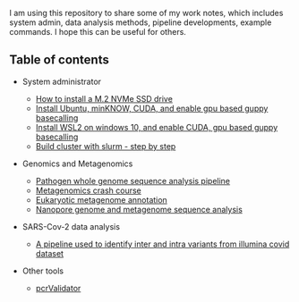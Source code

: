 I am using this repository to share some of my work notes, which includes system admin, data analysis methods, pipeline developments, example commands.  I hope this can be useful for others.

## Table of contents
- System administrator
  * [How to install a M.2 NVMe SSD drive](https://github.com/xiaoli-dong/bioinfo_notebook/blob/main/systemadmin/add_nvme_ssd.md)
  * [Install Ubuntu, minKNOW, CUDA, and enable gpu based guppy basecalling ](https://github.com/xiaoli-dong/bioinfo_notebook/blob/main/nanopore/linux_and_nanopore.md)
  * [Install WSL2 on windows 10, and enable CUDA, gpu based guppy basecalling](https://github.com/xiaoli-dong/bioinfo_notebook/blob/main/nanopore/wsl2_and_gpu_guppy.md)
  * [Build cluster with slurm - step by step](https://github.com/xiaoli-dong/bioinfo_notebook/blob/main/systemadmin/build_clusters_with_slurm.md)
- Genomics and Metagenomics

  * [Pathogen whole genome sequence analysis pipeline](https://github.com/xiaoli-dong/pathogenseq)
  * [ Metagenomics crash course](https://github.com/xiaoli-dong/metagenomics_crash_course)
  * [ Eukaryotic metagenome annotation](https://github.com/xiaoli-dong/bioinfo_notebook/blob/main/eukaryotic/eukaryotic_metagenome_annotation.md#eukaryotic_metagenome_annotation)
  * [Nanopore genome and metagenome sequence analysis](https://github.com/xiaoli-dong/bioinfo_notebook/blob/main/nanopore/nanopore_data_analysis.md#nanopore_data_analysis)
- SARS-Cov-2 data analysis
  * [A pipeline used to identify inter and intra variants from illumina covid dataset](https://github.com/xiaoli-dong/bioinfo_notebook/blob/main/sarscov2/covidPipe.sh#covid_pipeline)
 
 - Other tools
   
   * [pcrValidator](https://github.com/xiaoli-dong/pcrValidator)
